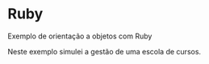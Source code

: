 # Ruby
Exemplo de orientação a objetos com Ruby

Neste exemplo simulei a gestão de uma escola de cursos.